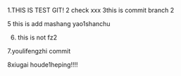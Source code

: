 1.THIS IS TEST GIT!
2 check xxx
3this is commit branch 2


5 this is add mashang yao1shanchu


6. this is not fz2


7.youlifengzhi commit

8xiugai  houde1heping!!!!
